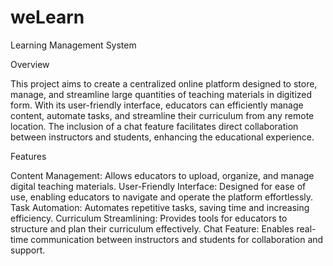 # weLearn
 Learning Management System

Overview

This project aims to create a centralized online platform designed to store, manage, and streamline large quantities of teaching materials in digitized form. With its user-friendly interface, educators can efficiently manage content, automate tasks, and streamline their curriculum from any remote location. The inclusion of a chat feature facilitates direct collaboration between instructors and students, enhancing the educational experience.

Features

Content Management: Allows educators to upload, organize, and manage digital teaching materials.
User-Friendly Interface: Designed for ease of use, enabling educators to navigate and operate the platform effortlessly.
Task Automation: Automates repetitive tasks, saving time and increasing efficiency.
Curriculum Streamlining: Provides tools for educators to structure and plan their curriculum effectively.
Chat Feature: Enables real-time communication between instructors and students for collaboration and support.

